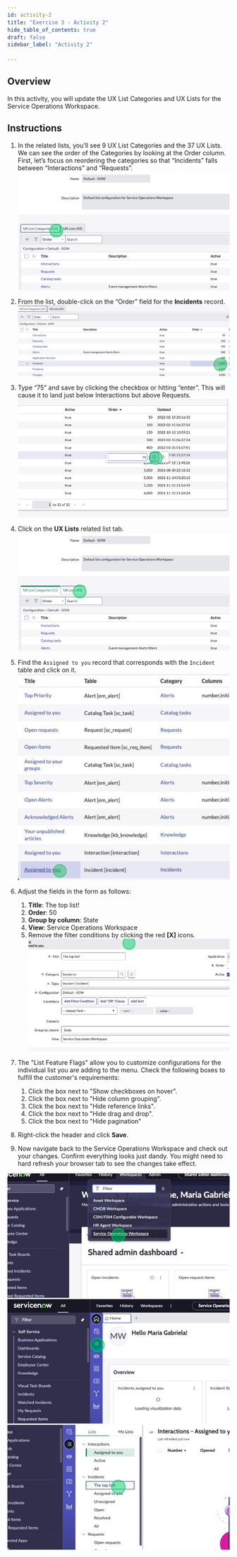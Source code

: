 ```yaml
---
id: activity-2
title: "Exercise 3 - Activity 2"
hide_table_of_contents: true
draft: false
sidebar_label: "Activity 2"

---
```


## Overview
In this activity, you will update the UX List Categories and UX Lists for the Service Operations Workspace. 

## Instructions

1. In the related lists, you’ll see 9 UX List Categories and the 37 UX Lists. We can see the order of the Categories by looking at the Order column.  First, let’s focus on reordering the categories so that “Incidents” falls between “Interactions” and “Requests”.  
![LAB2050_EX3A2_image_1.png](../images/LAB2050_EX3A2/LAB2050_EX3A2_image_1.png)

2. From the list, double-click on the “Order” field for the **Incidents** record. 
![LAB2050_EX3A2_image_2.png](../images/LAB2050_EX3A2/LAB2050_EX3A2_image_2.png)

3. Type “75” and save by clicking the checkbox or hitting “enter”. This will cause it to land just below Interactions but above Requests. 
![LAB2050_EX3A2_image_3.png](../images/LAB2050_EX3A2/LAB2050_EX3A2_image_3.png)

4. Click on the **UX Lists** related list tab.
![LAB2050_EX3A2_image_4.png](../images/LAB2050_EX3A2/LAB2050_EX3A2_image_4.png)

5. Find the `Assigned to you` record that corresponds with the `Incident` table and click on it.
![LAB2050_EX3A2_image_5.png](../images/LAB2050_EX3A2/LAB2050_EX3A2_image_5.png)

6. Adjust the fields in the form as follows:
   1. **Title**: The top list!
   2. **Order**: 50
   3. **Group by column**: State
   4. **View**: Service Operations Workspace
   5. Remove the filter conditions by clicking the red **[X]** icons.
![LAB2050_EX3A2_image_6.png](../images/LAB2050_EX3A2/LAB2050_EX3A2_image_6.png)

7. The "List Feature Flags" allow you to customize configurations for the individual list you are adding to the menu. Check the following boxes to fulfill the customer's requirements:
   1. Click the box next to "Show checkboxes on hover".
   2. Click the box next to "Hide column grouping".
   3. Click the box next to "Hide reference links".
   4. Click the box next to "Hide drag and drop".
   5. Click the box next to "Hide pagination"
8. Right-click the header and click **Save**. 
9.	Now navigate back to the Service Operations Workspace and check out your changes. Confirm everything looks just dandy. You might need to hard refresh your browser tab to see the changes take effect.

![LAB2050_EX3A2_image_9.png](../images/LAB2050_EX3A2/LAB2050_EX3A2_image_9.png)
![LAB2050_EX3A2_image_10.png](../images/LAB2050_EX3A2/LAB2050_EX3A2_image_10.png)
![LAB2050_EX3A2_image_11.png](../images/LAB2050_EX3A2/LAB2050_EX3A2_image_11.png)
